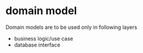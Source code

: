 # domain model
Domain models are to be used only in following layers
- business logic/use case
- database interface
